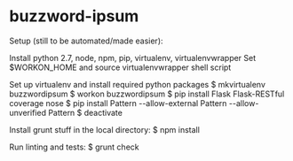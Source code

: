 buzzword-ipsum
==============

Setup (still to be automated/made easier):

Install python 2.7, node, npm, pip, virtualenv, virtualenvwrapper
Set $WORKON_HOME and source virtualenvwrapper shell script

Set up virtualenv and install required python packages
$ mkvirtualenv buzzwordipsum
$ workon buzzwordipsum
$ pip install Flask Flask-RESTful coverage nose
$ pip install Pattern --allow-external Pattern --allow-unverified Pattern
$ deactivate

Install grunt stuff in the local directory:
$ npm install

Run linting and tests:
$ grunt check

